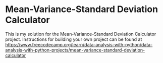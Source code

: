# Mean-Variance-Standard Deviation Calculator

This is my solution for the Mean-Variance-Standard Deviation Calculator project. Instructions for building your own project can be found at https://www.freecodecamp.org/learn/data-analysis-with-python/data-analysis-with-python-projects/mean-variance-standard-deviation-calculator
